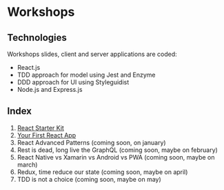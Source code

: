 # Workshops

## Technologies

Workshops slides, client and server applications are coded:
* React.js
* TDD approach for model using Jest and Enzyme
* DDD approach for UI using Styleguidist
* Node.js and Express.js

## Index

 1. [React Starter Kit](./01)
 2. [Your First React App](./02)
 3. React Advanced Patterns (coming soon, on january)
 4. Rest is dead, long live the GraphQL (coming soon, maybe on february)
 5. React Native vs Xamarin vs Android vs PWA (coming soon, maybe on march)
 6. Redux, time reduce our state (coming soon, maybe on april)
 7. TDD is not a choice (coming soon, maybe on may)